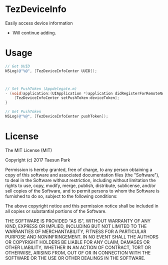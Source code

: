 # TezDeviceInfo
Easily access device information 
* Will continue adding.


# Usage
```objective-c
// Get UUID
NSLog(@"%@", [TezDeviceInfoCenter UUID]);



// Set PushToken (Appdelegate.m)
- (void)application:(UIApplication *)application didRegisterForRemoteNotificationsWithDeviceToken:(NSData *)deviceToken {
    [TezDeviceInfoCenter setPushToken:deviceToken];
}

// Get PushToken
NSLog(@"%@", [TezDeviceInfoCenter pushToken]);
```




# License
The MIT License (MIT)

Copyright (c) 2017 Taesun Park

Permission is hereby granted, free of charge, to any person obtaining a copy
of this software and associated documentation files (the "Software"), to deal
in the Software without restriction, including without limitation the rights
to use, copy, modify, merge, publish, distribute, sublicense, and/or sell
copies of the Software, and to permit persons to whom the Software is
furnished to do so, subject to the following conditions:

The above copyright notice and this permission notice shall be included in all
copies or substantial portions of the Software.

THE SOFTWARE IS PROVIDED "AS IS", WITHOUT WARRANTY OF ANY KIND, EXPRESS OR
IMPLIED, INCLUDING BUT NOT LIMITED TO THE WARRANTIES OF MERCHANTABILITY,
FITNESS FOR A PARTICULAR PURPOSE AND NONINFRINGEMENT. IN NO EVENT SHALL THE
AUTHORS OR COPYRIGHT HOLDERS BE LIABLE FOR ANY CLAIM, DAMAGES OR OTHER
LIABILITY, WHETHER IN AN ACTION OF CONTRACT, TORT OR OTHERWISE, ARISING FROM,
OUT OF OR IN CONNECTION WITH THE SOFTWARE OR THE USE OR OTHER DEALINGS IN THE
SOFTWARE.
